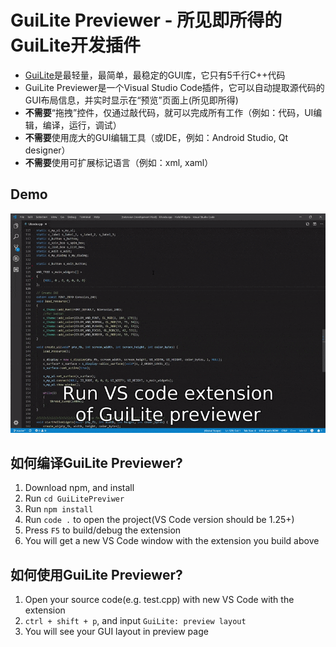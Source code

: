 # GuiLite Previewer - 所见即所得的GuiLite开发插件
- [GuiLite](https://gitee.com/idea4good/GuiLite)是最轻量，最简单，最稳定的GUI库，它只有5千行C++代码
- GuiLite Previewer是一个Visual Studio Code插件，它可以自动提取源代码的GUI布局信息，并实时显示在“预览”页面上(所见即所得)
- **不需要**“拖拽”控件，仅通过敲代码，就可以完成所有工作（例如：代码，UI编辑，编译，运行，调试）
- **不需要**使用庞大的GUI编辑工具（或IDE，例如：Android Studio, Qt designer）
- **不需要**使用可扩展标记语言（例如：xml, xaml）

## Demo
![demo](demo.gif)

## 如何编译GuiLite Previewer?
1. Download npm, and install
2. Run `cd GuiLitePreviwer`
3. Run `npm install` 
4. Run `code .` to open the project(VS Code version should be 1.25+)
5. Press `F5` to build/debug the extension
6. You will get a new VS Code window with the extension you build above


## 如何使用GuiLite Previewer?
1. Open your source code(e.g. test.cpp) with new VS Code with the extension
2. `ctrl + shift + p`, and input `GuiLite: preview layout`
3. You will see your GUI layout in preview page
